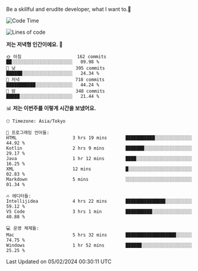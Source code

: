 Be a skillful and erudite developer, what I want to.👶

<!--START_SECTION:waka-->
![Code Time](http://img.shields.io/badge/Code%20Time-429%20hrs%2038%20mins-blue)

![Lines of code](https://img.shields.io/badge/%EC%A0%80%EB%8A%94%20%EC%97%AC%ED%83%9C%EA%B9%8C%EC%A7%80%20-756.5%20thousand%20%EC%A4%84%EC%9D%98%20%EC%BD%94%EB%93%9C%EB%A5%BC%20%EC%9E%91%EC%84%B1%ED%96%88%EC%96%B4%EC%9A%94.-blue)

**저는 저녁형 인간이에요. 🦉** 

```text
🌞 아침                     162 commits         ██░░░░░░░░░░░░░░░░░░░░░░░   09.98 % 
🌆 낮　                     395 commits         ██████░░░░░░░░░░░░░░░░░░░   24.34 % 
🌃 저녁                     718 commits         ███████████░░░░░░░░░░░░░░   44.24 % 
🌙 밤　                     348 commits         █████░░░░░░░░░░░░░░░░░░░░   21.44 % 
```


📊 **저는 이번주를 이렇게 시간을 보냈어요.** 

```text
🕑︎ Timezone: Asia/Tokyo

💬 프로그래밍 언어들: 
HTML                     3 hrs 19 mins       ███████████░░░░░░░░░░░░░░   44.92 % 
Kotlin                   2 hrs 9 mins        ███████░░░░░░░░░░░░░░░░░░   29.17 % 
Java                     1 hr 12 mins        ████░░░░░░░░░░░░░░░░░░░░░   16.25 % 
XML                      12 mins             █░░░░░░░░░░░░░░░░░░░░░░░░   02.83 % 
Markdown                 5 mins              ░░░░░░░░░░░░░░░░░░░░░░░░░   01.34 % 

🔥 에디터들: 
Intellijidea             4 hrs 22 mins       ███████████████░░░░░░░░░░   59.12 % 
VS Code                  3 hrs 1 min         ██████████░░░░░░░░░░░░░░░   40.88 % 

💻 운영 체제들: 
Mac                      5 hrs 32 mins       ███████████████████░░░░░░   74.75 % 
Windows                  1 hr 52 mins        ██████░░░░░░░░░░░░░░░░░░░   25.25 % 
```


 Last Updated on 05/02/2024 00:30:11 UTC
<!--END_SECTION:waka-->
